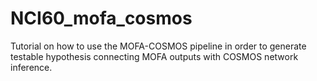# NCI60_mofa_cosmos

Tutorial on how to use the MOFA-COSMOS pipeline in order to generate testable hypothesis connecting MOFA outputs with COSMOS network inference.
